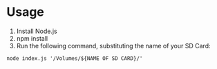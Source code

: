 # Usage

1. Install Node.js
2. npm install
3. Run the following command, substituting the name of your SD Card:
```
node index.js '/Volumes/${NAME OF SD CARD}/'
```
